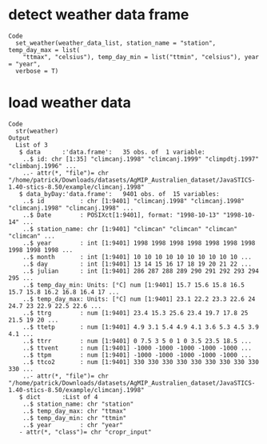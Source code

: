 # detect weather data frame

    Code
      set_weather(weather_data_list, station_name = "station", temp_day_max = list(
        "ttmax", "celsius"), temp_day_min = list("ttmin", "celsius"), year = "year",
      verbose = T)

# load weather data

    Code
      str(weather)
    Output
      List of 3
       $ data      :'data.frame':	35 obs. of  1 variable:
        ..$ id: chr [1:35] "climcanj.1998" "climcanj.1999" "climpdtj.1997" "climbanj.1996" ...
        ..- attr(*, "file")= chr "/home/patrick/Downloads/datasets/AgMIP_Australien_dataset/JavaSTICS-1.40-stics-8.50/example/climcanj.1998"
       $ data_byDay:'data.frame':	9401 obs. of  15 variables:
        ..$ id          : chr [1:9401] "climcanj.1998" "climcanj.1998" "climcanj.1998" "climcanj.1998" ...
        ..$ Date        : POSIXct[1:9401], format: "1998-10-13" "1998-10-14" ...
        ..$ station_name: chr [1:9401] "climcan" "climcan" "climcan" "climcan" ...
        ..$ year        : int [1:9401] 1998 1998 1998 1998 1998 1998 1998 1998 1998 1998 ...
        ..$ month       : int [1:9401] 10 10 10 10 10 10 10 10 10 10 ...
        ..$ day         : int [1:9401] 13 14 15 16 17 18 19 20 21 22 ...
        ..$ julian      : int [1:9401] 286 287 288 289 290 291 292 293 294 295 ...
        ..$ temp_day_min: Units: [°C] num [1:9401] 15.7 15.6 15.8 16.5 15.7 15.8 16.2 16.8 16.4 17 ...
        ..$ temp_day_max: Units: [°C] num [1:9401] 23.1 22.2 23.3 22.6 24 24.7 23 22.9 22.5 22.6 ...
        ..$ ttrg        : num [1:9401] 23.4 15.3 25.6 23.4 19.7 17.8 25 21.5 19 20 ...
        ..$ ttetp       : num [1:9401] 4.9 3.1 5.4 4.9 4.1 3.6 5.3 4.5 3.9 4.1 ...
        ..$ ttrr        : num [1:9401] 0 7.5 3 5 0 1 0 3.5 23.5 18.5 ...
        ..$ ttvent      : num [1:9401] -1000 -1000 -1000 -1000 -1000 ...
        ..$ ttpm        : num [1:9401] -1000 -1000 -1000 -1000 -1000 ...
        ..$ ttco2       : num [1:9401] 330 330 330 330 330 330 330 330 330 330 ...
        ..- attr(*, "file")= chr "/home/patrick/Downloads/datasets/AgMIP_Australien_dataset/JavaSTICS-1.40-stics-8.50/example/climcanj.1998"
       $ dict      :List of 4
        ..$ station_name: chr "station"
        ..$ temp_day_max: chr "ttmax"
        ..$ temp_day_min: chr "ttmin"
        ..$ year        : chr "year"
       - attr(*, "class")= chr "cropr_input"

